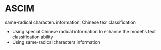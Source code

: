 # ASCIM
same-radical characters information, Chinese text classification

* Using special Chinese radical information to enhance the model's text classification ability
* Using same-radical characters information
